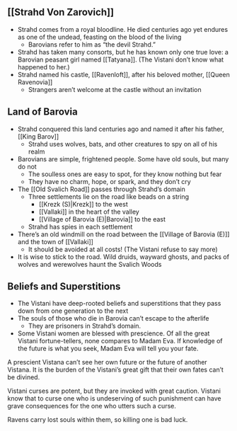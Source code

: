 ## [[Strahd Von Zarovich]]
- Strahd comes from a royal bloodline. He died centuries ago yet endures as one of the undead, feasting on the blood of the living
	- Barovians refer to him as “the devil Strahd.”
- Strahd has taken many consorts, but he has known only one true love: a Barovian peasant girl named [[Tatyana]]. (The Vistani don’t know what happened to her.)
- Strahd named his castle, [[Ravenloft]], after his beloved mother, [[Queen Ravenovia]]
	- Strangers aren’t welcome at the castle without an invitation

## Land of Barovia
- Strahd conquered this land centuries ago and named it after his father, [[King Barov]]
	- Strahd uses wolves, bats, and other creatures to spy on all of his realm
- Barovians are simple, frightened people. Some have old souls, but many do not
	- The soulless ones are easy to spot, for they know nothing but fear
	- They have no charm, hope, or spark, and they don’t cry
- The [[Old Svalich Road]] passes through Strahd’s domain
	- Three settlements lie on the road like beads on a string
		- [[Krezk (S)|Krezk]] to the west
		- [[Vallaki]] in the heart of the valley
		- [[Village of Barovia (E)|Barovia]] to the east
	- Strahd has spies in each settlement
- There’s an old windmill on the road between the [[Village of Barovia (E)]] and the town of [[Vallaki]]
	- It should be avoided at all costs! (The Vistani refuse to say more)
- It is wise to stick to the road. Wild druids, wayward ghosts, and packs of wolves and werewolves haunt the Svalich Woods

## Beliefs and Superstitions
- The Vistani have deep-rooted beliefs and superstitions that they pass down from one generation to the next
- The souls of those who die in Barovia can’t escape to the afterlife
	- They are prisoners in Strahd’s domain.
- Some Vistani women are blessed with prescience. Of all the great Vistani fortune-tellers, none compares to Madam Eva. If knowledge of the future is what you seek, Madam Eva will tell you your fate.

A prescient Vistana can’t see her own future or the future of another Vistana. It is the burden of the Vistani’s great gift that their own fates can’t be divined.

Vistani curses are potent, but they are invoked with great caution. Vistani know that to curse one who is undeserving of such punishment can have grave consequences for the one who utters such a curse.

Ravens carry lost souls within them, so killing one is bad luck.